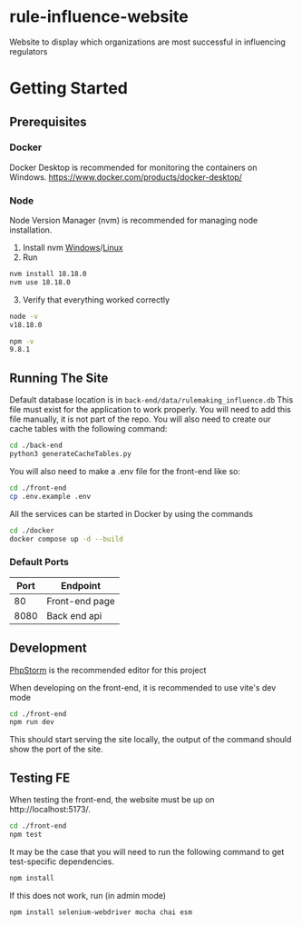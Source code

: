 # rule-influence-website
Website to display which organizations are most successful in influencing regulators

# Getting Started
## Prerequisites
### Docker
Docker Desktop is recommended for monitoring the containers on Windows.
https://www.docker.com/products/docker-desktop/

### Node
Node Version Manager (nvm) is recommended for managing node installation.

1. Install nvm [Windows](https://github.com/coreybutler/nvm-windows/releases)/[Linux](https://github.com/nvm-sh/nvm#installing-and-updating)
2. Run
```bash
nvm install 18.18.0
nvm use 18.18.0
```
3. Verify that everything worked correctly
```bash
node -v
v18.18.0
```
```bash
npm -v
9.8.1
```

## Running The Site
Default database location is in `back-end/data/rulemaking_influence.db`
This file must exist for the application to work properly. 
You will need to add this file manually, it is not part of the repo.
You will also need to create our cache tables with the following command:

```bash
cd ./back-end
python3 generateCacheTables.py
```

You will also need to make a .env file for the front-end like so:
```bash
cd ./front-end
cp .env.example .env
```

All the services can be started in Docker by using the commands
```bash
cd ./docker
docker compose up -d --build
```
### Default Ports
| Port | Endpoint       |
|------|----------------|
| 80   | Front-end page | 
| 8080 | Back end api   |

## Development
[PhpStorm](https://www.jetbrains.com/phpstorm/) is the recommended editor for this project

When developing on the front-end, it is recommended to use vite's dev mode
```bash
cd ./front-end
npm run dev
```
This should start serving the site locally, the output of the command should show the port of the site.

## Testing FE

When testing the front-end, the website must be up on http://localhost:5173/. 
```bash
cd ./front-end
npm test
```
It may be the case that you will need to run the following command to get test-specific dependencies.
```bash
npm install
```
If this does not work, run (in admin mode)
```bash
npm install selenium-webdriver mocha chai esm
```


